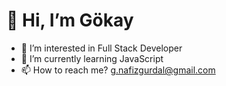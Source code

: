 # 👋 Hi, I’m Gökay
- 👀 I’m interested in Full Stack Developer
- 🌱 I’m currently learning JavaScript
- 📫 How to reach me? g.nafizgurdal@gmail.com

<!---
goekaay/goekaay is a ✨ special ✨ repository because its `README.md` (this file) appears on your GitHub profile.
You can click the Preview link to take a look at your changes.
--->
